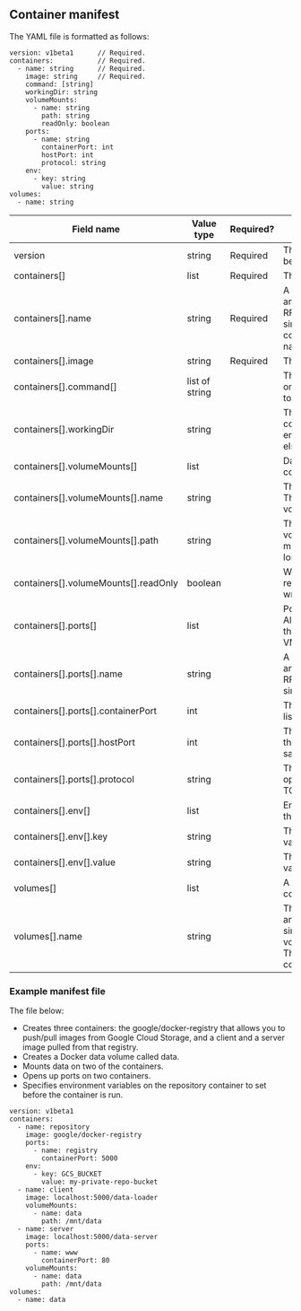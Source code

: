 ## Container manifest

The YAML file is formatted as follows:

```
version: v1beta1      // Required.
containers:           // Required.
  - name: string      // Required.
    image: string     // Required.
    command: [string]
    workingDir: string
    volumeMounts:
      - name: string
        path: string
        readOnly: boolean
    ports:
      - name: string
        containerPort: int
        hostPort: int
        protocol: string
    env:
      - key: string
        value: string
volumes:
  - name: string
```

|Field name				|Value type	|Required?	|Spec|
|---------------------------------------|---------------|---------------|----|
|version				|string		|Required	|The version of the manifest. Must be v1beta1.|
|containers[]				|list		|Required	|The list of containers to launch.|
|containers[].name			|string		|Required	|A symbolic name used to create and track the container. Must be an RFC1035 compatible value (a single segment of a DNS name). All containers must have unique names.|
|containers[].image			|string		|Required	|The container image to run.|
|containers[].command[]			|list of string	|		|The command line to run. If this is omitted, the container is assumed to have a command embedded in it.|
|containers[].workingDir		|string		|		|The initial working directory for the command. Default is the container’s embedded working directory or else the Docker default.|
|containers[].volumeMounts[]		|list		|		|Data volumes to expose into the container.|
|containers[].volumeMounts[].name	|string		|		|The name of the volume to mount. This must match the name of a volume defined in volumes[].|
|containers[].volumeMounts[].path	|string		|		|The path at which to mount the volume inside the container. This must be an absolute path and no longer than 512 characters.|
|containers[].volumeMounts[].readOnly	|boolean	|		|Whether this volume should be read-only. Default is false (read-write).|
|containers[].ports[]			|list		|		|Ports to expose from the container. All of these are exposed out through the public interface of the VM.|
|containers[].ports[].name		|string		|		|A symbolic name used to create and track the port. Must be an RFC1035 compatible value (a single segment of a DNS name).|
|containers[].ports[].containerPort	|int		|		|The port on which the container is listening.|
|containers[].ports[].hostPort		|int		|		|The port on the host which maps to the containerPort. Default is the same as containerPort.|
|containers[].ports[].protocol		|string		|		|The protocol for this port. Valid options are TCP and UDP. Default is TCP.|
|containers[].env[]			|list		|		|Environment variables to set before the container runs.|
|containers[].env[].key			|string		|		|The name of the environment variable.|
|containers[].env[].value		|string		|		|The value of the environment variable.|
|volumes[]				|list		|		|A list of volumes to share between containers.|
|volumes[].name				|string		|		|The name of the volume. Must be an RFC1035 compatible value (a single segment of a DNS name). All volumes must have unique names. These are referenced by containers[].volumeMounts[].name.|

### Example manifest file

The file below:

- Creates three containers: the google/docker-registry that allows you to push/pull images from Google Cloud Storage, and a client and a server image pulled from that registry.
- Creates a Docker data volume called data.
- Mounts data on two of the containers.
- Opens up ports on two containers.
- Specifies environment variables on the repository container to set before the container is run.

```
version: v1beta1
containers:
  - name: repository
    image: google/docker-registry
    ports:
      - name: registry
        containerPort: 5000
    env:
      - key: GCS_BUCKET
        value: my-private-repo-bucket
  - name: client
    image: localhost:5000/data-loader
    volumeMounts:
      - name: data
        path: /mnt/data
  - name: server
    image: localhost:5000/data-server
    ports:
      - name: www
        containerPort: 80
    volumeMounts:
      - name: data
        path: /mnt/data
volumes:
  - name: data
```
